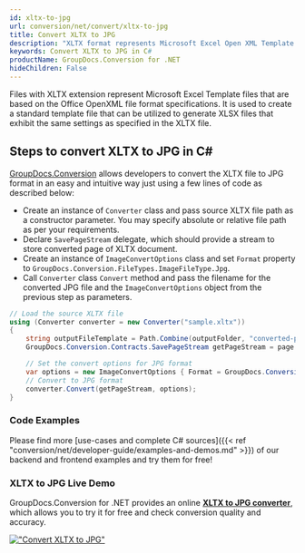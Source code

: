```yaml
---
id: xltx-to-jpg
url: conversion/net/convert/xltx-to-jpg
title: Convert XLTX to JPG
description: "XLTX format represents Microsoft Excel Open XML Template with .xltx extension. Learn how to convert XLTX to JPG file programmatically in C# language using GroupDocs.Conversion for .NET library."
keywords: Convert XLTX to JPG in C#
productName: GroupDocs.Conversion for .NET
hideChildren: False
---
```


Files with XLTX extension represent Microsoft Excel Template files that are based on the Office OpenXML file format specifications. It is used to create a standard template file that can be utilized to generate XLSX files that exhibit the same settings as specified in the XLTX file.

## Steps to convert XLTX to JPG in C#

[GroupDocs.Conversion](https://products.groupdocs.com/conversion/net) allows developers to convert the XLTX file to JPG format in an easy and intuitive way just using a few lines of code as described below:

* Create an instance of `Converter` class and pass source XLTX file path as a constructor parameter. You may specify absolute or relative file path as per your requirements. 
* Declare `SavePageStream` delegate, which should provide a stream to store converted page of XLTX document.
* Create an instance of `ImageConvertOptions` class and set `Format` property to `GroupDocs.Conversion.FileTypes.ImageFileType.Jpg`.
* Call `Converter` class `Convert` method and pass the filename for the converted JPG file and the `ImageConvertOptions` object from the previous step as parameters.

```csharp
// Load the source XLTX file
using (Converter converter = new Converter("sample.xltx"))
{
    string outputFileTemplate = Path.Combine(outputFolder, "converted-page-{0}.jpg");
    GroupDocs.Conversion.Contracts.SavePageStream getPageStream = page => new FileStream(string.Format(outputFileTemplate, page), FileMode.Create);

    // Set the convert options for JPG format
    var options = new ImageConvertOptions { Format = GroupDocs.Conversion.FileTypes.ImageFileType.Jpg };   
    // Convert to JPG format
    converter.Convert(getPageStream, options);
}
```

### Code Examples

Please find more [use-cases and complete C# sources]({{< ref "conversion/net/developer-guide/examples-and-demos.md" >}}) of our backend and frontend examples and try them for free!

### XLTX to JPG Live Demo

GroupDocs.Conversion for .NET provides an online [**XLTX to JPG converter**](https://products.groupdocs.app/conversion/xltx-to-jpg), which allows you to try it for free and check conversion quality and accuracy.

[!["Convert XLTX to JPG"](conversion/net/images/convert-to-jpg/convert-xltx-to-jpg.png)](https://products.groupdocs.app/conversion/xltx-to-jpg)